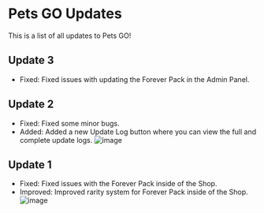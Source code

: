 # Pets GO Updates
This is a list of all updates to Pets GO!

## Update 3
- Fixed: Fixed issues with updating the Forever Pack in the Admin Panel.

## Update 2
- Fixed: Fixed some minor bugs.
- Added: Added a new Update Log button where you can view the full and complete update logs.
![image](https://github.com/user-attachments/assets/7a5881cd-fb2b-4f3d-bacd-1c7ad9a3ec41)


## Update 1
- Fixed: Fixed issues with the Forever Pack inside of the Shop.
- Improved: Improved rarity system for Forever Pack inside of the Shop.
![image](https://github.com/user-attachments/assets/aec73179-2f9d-4375-a40c-e288cdd4036c)
